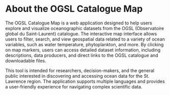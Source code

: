 # About the OGSL Catalogue Map

The OGSL Catalogue Map is a web application designed to help users explore and visualize oceanographic datasets from the OGSL (Observatoire global du Saint-Laurent) catalogue. The interactive map interface allows users to filter, search, and view geospatial data related to a variety of ocean variables, such as water temperature, phytoplankton, and more. By clicking on map markers, users can access detailed dataset information, including descriptions, data producers, and direct links to the OGSL catalogue and downloadable files.

This tool is intended for researchers, decision-makers, and the general public interested in discovering and accessing ocean data for the St. Lawrence region. The application supports multiple languages and provides a user-friendly experience for navigating complex scientific data.
